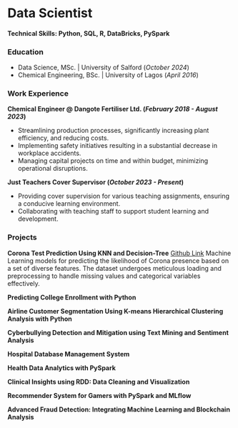 # Data Scientist 
#### Technical Skills: Python, SQL, R, DataBricks, PySpark
### Education
- Data Science, MSc. | University of Salford (_October 2024_)
- Chemical Engineering, BSc. | University of Lagos (_April 2016_)

### Work Experience
**Chemical Engineer @ Dangote Fertiliser Ltd. (_February 2018 - August 2023_)**
- Streamlining production processes, significantly increasing plant efficiency, and reducing costs.
- Implementing safety initiatives resulting in a substantial decrease in workplace accidents.
- Managing capital projects on time and within budget, minimizing operational disruptions.

**Just Teachers Cover Supervisor (_October 2023 - Present_)**
- Providing cover supervision for various teaching assignments, ensuring a conducive learning environment.
- Collaborating with teaching staff to support student learning and development.

### Projects
**Corona Test Prediction Using KNN and Decision-Tree**
[Github Link](https://github.com/Carsell/Corona-Test-Prediction-Using-KNN-and-Decision-Tree)
Machine Learning models for predicting the likelihood of Corona presence based on a set of diverse features. The dataset undergoes meticulous loading and preprocessing to handle missing values and categorical variables effectively.

**Predicting College Enrollment with Python**

**Airline Customer Segmentation Using K-means Hierarchical Clustering Analysis with Python**

**Cyberbullying Detection and Mitigation using Text Mining and Sentiment Analysis**

**Hospital Database Management System**

**Health Data Analytics with PySpark**

**Clinical Insights using RDD: Data Cleaning and Visualization**

**Recommender System for Gamers with PySpark and MLflow**

**Advanced Fraud Detection: Integrating Machine Learning and Blockchain Analysis**
